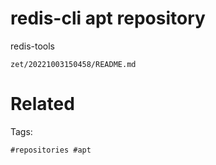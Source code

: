 # redis-cli apt repository
redis-tools

` zet/20221003150458/README.md `

# Related

Tags:

    #repositories #apt 
